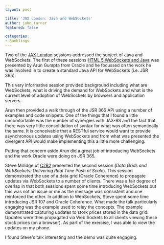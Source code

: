 ```yaml
---
layout: post

title: 'JAX London: Java and WebSockets'
author: john_turner
featured: false

categories:
- Ramblings
---
```


Two of the [JAX London](http://jaxlondon.com) sessions addressed the subject of Java and WebSockets.  The first of these sessions [HTML 5 WebSockets and Java](http://www.slideshare.net/jaxlondon2012/html5-websockets-and-java-arun-gupta) was presented by Arun Gumpta from Oracle and he focussed on the work he was involved in to create a standard Java API for WebSockets (i.e. JSR 365).

This very informative session provided background including what are WebSockets, what is driving the demand for WebSockets and what is the current level of adoption of WebSockets by browsers and application servers.

Arun then provided a walk through of the JSR 365 API using a number of examples and code snippets.  One of the things that I found a little uncomfortable was the number of synergies with JAX-RS and the fact that there was very little consolidation of syntax for what was often semantically the same.  It is conceivable that a RESTful service would want to provide asynchronous updates using WebSockets and from what was presented the divergent API would make implementing this a little more challenging.

Putting that concern aside Arun did a great job of introducing WebSockets and the work Oracle were doing on JSR 365.

Steve Millidge of [C2B2](http://www.c2b2.co.uk) presented the second session (*Data Grids and WebSockets: Delivering Real Time Push at Scale*).  This session demonstrated the use of a data grid (Oracle Coherence) to propagate updates via WebSockets to a number of clients.  There was a fair degree of overlap in that both sessions spent some time introducing WebSockets but this was not an issue or me as the message was consistent and one reinforced the other.  In addition to WebSockets, Steve spent some time introducing JSR 107 and Oracle Coherence.  What made the talk particularly engaging was the example used to relay the concepts.  The example demonstrated capturing updates to stork prices stored in the data grid.  Updates were then propagated via Web Sockets to all clients viewing these stock prices (on a browser).  As part of the exercise, I was able to view the updates on my phone.

I found Steve's talk interesting and the demo was quite engaging.
